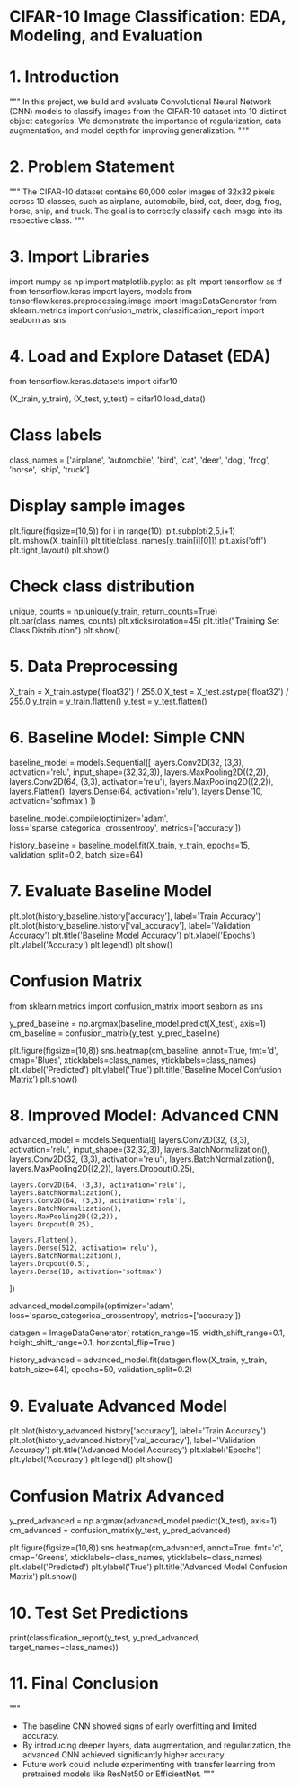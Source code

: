 # CIFAR-10 Image Classification: EDA, Modeling, and Evaluation

# 1. Introduction
"""
In this project, we build and evaluate Convolutional Neural Network (CNN) models to classify images from the CIFAR-10 dataset into 10 distinct object categories.
We demonstrate the importance of regularization, data augmentation, and model depth for improving generalization.
"""

# 2. Problem Statement
"""
The CIFAR-10 dataset contains 60,000 color images of 32x32 pixels across 10 classes, such as airplane, automobile, bird, cat, deer, dog, frog, horse, ship, and truck.
The goal is to correctly classify each image into its respective class.
"""

# 3. Import Libraries
import numpy as np
import matplotlib.pyplot as plt
import tensorflow as tf
from tensorflow.keras import layers, models
from tensorflow.keras.preprocessing.image import ImageDataGenerator
from sklearn.metrics import confusion_matrix, classification_report
import seaborn as sns

# 4. Load and Explore Dataset (EDA)
from tensorflow.keras.datasets import cifar10

(X_train, y_train), (X_test, y_test) = cifar10.load_data()

# Class labels
class_names = ['airplane', 'automobile', 'bird', 'cat', 'deer', 'dog', 'frog', 'horse', 'ship', 'truck']

# Display sample images
plt.figure(figsize=(10,5))
for i in range(10):
    plt.subplot(2,5,i+1)
    plt.imshow(X_train[i])
    plt.title(class_names[y_train[i][0]])
    plt.axis('off')
plt.tight_layout()
plt.show()

# Check class distribution
unique, counts = np.unique(y_train, return_counts=True)
plt.bar(class_names, counts)
plt.xticks(rotation=45)
plt.title("Training Set Class Distribution")
plt.show()

# 5. Data Preprocessing
X_train = X_train.astype('float32') / 255.0
X_test = X_test.astype('float32') / 255.0
y_train = y_train.flatten()
y_test = y_test.flatten()

# 6. Baseline Model: Simple CNN
baseline_model = models.Sequential([
    layers.Conv2D(32, (3,3), activation='relu', input_shape=(32,32,3)),
    layers.MaxPooling2D((2,2)),
    layers.Conv2D(64, (3,3), activation='relu'),
    layers.MaxPooling2D((2,2)),
    layers.Flatten(),
    layers.Dense(64, activation='relu'),
    layers.Dense(10, activation='softmax')
])

baseline_model.compile(optimizer='adam',
                       loss='sparse_categorical_crossentropy',
                       metrics=['accuracy'])

history_baseline = baseline_model.fit(X_train, y_train, epochs=15,
                                      validation_split=0.2, batch_size=64)

# 7. Evaluate Baseline Model
plt.plot(history_baseline.history['accuracy'], label='Train Accuracy')
plt.plot(history_baseline.history['val_accuracy'], label='Validation Accuracy')
plt.title('Baseline Model Accuracy')
plt.xlabel('Epochs')
plt.ylabel('Accuracy')
plt.legend()
plt.show()

# Confusion Matrix
from sklearn.metrics import confusion_matrix
import seaborn as sns

y_pred_baseline = np.argmax(baseline_model.predict(X_test), axis=1)
cm_baseline = confusion_matrix(y_test, y_pred_baseline)

plt.figure(figsize=(10,8))
sns.heatmap(cm_baseline, annot=True, fmt='d', cmap='Blues', xticklabels=class_names, yticklabels=class_names)
plt.xlabel('Predicted')
plt.ylabel('True')
plt.title('Baseline Model Confusion Matrix')
plt.show()

# 8. Improved Model: Advanced CNN
advanced_model = models.Sequential([
    layers.Conv2D(32, (3,3), activation='relu', input_shape=(32,32,3)),
    layers.BatchNormalization(),
    layers.Conv2D(32, (3,3), activation='relu'),
    layers.BatchNormalization(),
    layers.MaxPooling2D((2,2)),
    layers.Dropout(0.25),

    layers.Conv2D(64, (3,3), activation='relu'),
    layers.BatchNormalization(),
    layers.Conv2D(64, (3,3), activation='relu'),
    layers.BatchNormalization(),
    layers.MaxPooling2D((2,2)),
    layers.Dropout(0.25),

    layers.Flatten(),
    layers.Dense(512, activation='relu'),
    layers.BatchNormalization(),
    layers.Dropout(0.5),
    layers.Dense(10, activation='softmax')
])

advanced_model.compile(optimizer='adam',
                       loss='sparse_categorical_crossentropy',
                       metrics=['accuracy'])

datagen = ImageDataGenerator(
    rotation_range=15,
    width_shift_range=0.1,
    height_shift_range=0.1,
    horizontal_flip=True
)

history_advanced = advanced_model.fit(datagen.flow(X_train, y_train, batch_size=64),
                                      epochs=50, validation_split=0.2)

# 9. Evaluate Advanced Model
plt.plot(history_advanced.history['accuracy'], label='Train Accuracy')
plt.plot(history_advanced.history['val_accuracy'], label='Validation Accuracy')
plt.title('Advanced Model Accuracy')
plt.xlabel('Epochs')
plt.ylabel('Accuracy')
plt.legend()
plt.show()

# Confusion Matrix Advanced
y_pred_advanced = np.argmax(advanced_model.predict(X_test), axis=1)
cm_advanced = confusion_matrix(y_test, y_pred_advanced)

plt.figure(figsize=(10,8))
sns.heatmap(cm_advanced, annot=True, fmt='d', cmap='Greens', xticklabels=class_names, yticklabels=class_names)
plt.xlabel('Predicted')
plt.ylabel('True')
plt.title('Advanced Model Confusion Matrix')
plt.show()

# 10. Test Set Predictions
print(classification_report(y_test, y_pred_advanced, target_names=class_names))

# 11. Final Conclusion
"""
- The baseline CNN showed signs of early overfitting and limited accuracy.
- By introducing deeper layers, data augmentation, and regularization, the advanced CNN achieved significantly higher accuracy.
- Future work could include experimenting with transfer learning from pretrained models like ResNet50 or EfficientNet.
"""
